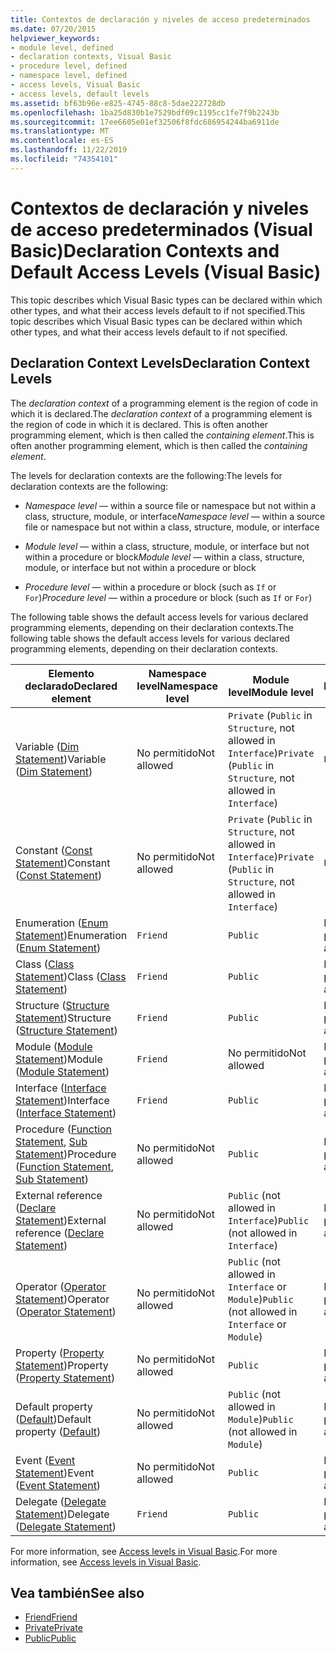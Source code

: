 ```yaml
---
title: Contextos de declaración y niveles de acceso predeterminados
ms.date: 07/20/2015
helpviewer_keywords:
- module level, defined
- declaration contexts, Visual Basic
- procedure level, defined
- namespace level, defined
- access levels, Visual Basic
- access levels, default levels
ms.assetid: bf63b96e-e825-4745-88c8-5dae222728db
ms.openlocfilehash: 1ba25d830b1e7529bdf09c1195cc1fe7f9b2243b
ms.sourcegitcommit: 17ee6605e01ef32506f8fdc686954244ba6911de
ms.translationtype: MT
ms.contentlocale: es-ES
ms.lasthandoff: 11/22/2019
ms.locfileid: "74354101"
---
```

# <a name="declaration-contexts-and-default-access-levels-visual-basic"></a><span data-ttu-id="16ff8-102">Contextos de declaración y niveles de acceso predeterminados (Visual Basic)</span><span class="sxs-lookup"><span data-stu-id="16ff8-102">Declaration Contexts and Default Access Levels (Visual Basic)</span></span>
<span data-ttu-id="16ff8-103">This topic describes which Visual Basic types can be declared within which other types, and what their access levels default to if not specified.</span><span class="sxs-lookup"><span data-stu-id="16ff8-103">This topic describes which Visual Basic types can be declared within which other types, and what their access levels default to if not specified.</span></span>  
  
## <a name="declaration-context-levels"></a><span data-ttu-id="16ff8-104">Declaration Context Levels</span><span class="sxs-lookup"><span data-stu-id="16ff8-104">Declaration Context Levels</span></span>  
 <span data-ttu-id="16ff8-105">The *declaration context* of a programming element is the region of code in which it is declared.</span><span class="sxs-lookup"><span data-stu-id="16ff8-105">The *declaration context* of a programming element is the region of code in which it is declared.</span></span> <span data-ttu-id="16ff8-106">This is often another programming element, which is then called the *containing element*.</span><span class="sxs-lookup"><span data-stu-id="16ff8-106">This is often another programming element, which is then called the *containing element*.</span></span>  
  
 <span data-ttu-id="16ff8-107">The levels for declaration contexts are the following:</span><span class="sxs-lookup"><span data-stu-id="16ff8-107">The levels for declaration contexts are the following:</span></span>  
  
- <span data-ttu-id="16ff8-108">*Namespace level* — within a source file or namespace but not within a class, structure, module, or interface</span><span class="sxs-lookup"><span data-stu-id="16ff8-108">*Namespace level* — within a source file or namespace but not within a class, structure, module, or interface</span></span>  
  
- <span data-ttu-id="16ff8-109">*Module level* — within a class, structure, module, or interface but not within a procedure or block</span><span class="sxs-lookup"><span data-stu-id="16ff8-109">*Module level* — within a class, structure, module, or interface but not within a procedure or block</span></span>  
  
- <span data-ttu-id="16ff8-110">*Procedure level* — within a procedure or block (such as `If` or `For`)</span><span class="sxs-lookup"><span data-stu-id="16ff8-110">*Procedure level* — within a procedure or block (such as `If` or `For`)</span></span>  
  
 <span data-ttu-id="16ff8-111">The following table shows the default access levels for various declared programming elements, depending on their declaration contexts.</span><span class="sxs-lookup"><span data-stu-id="16ff8-111">The following table shows the default access levels for various declared programming elements, depending on their declaration contexts.</span></span>  
  
|<span data-ttu-id="16ff8-112">Elemento declarado</span><span class="sxs-lookup"><span data-stu-id="16ff8-112">Declared element</span></span>|<span data-ttu-id="16ff8-113">Namespace level</span><span class="sxs-lookup"><span data-stu-id="16ff8-113">Namespace level</span></span>|<span data-ttu-id="16ff8-114">Module level</span><span class="sxs-lookup"><span data-stu-id="16ff8-114">Module level</span></span>|<span data-ttu-id="16ff8-115">Procedure level</span><span class="sxs-lookup"><span data-stu-id="16ff8-115">Procedure level</span></span>|  
|----------------------|---------------------|------------------|---------------------|  
|<span data-ttu-id="16ff8-116">Variable ([Dim Statement](../../../visual-basic/language-reference/statements/dim-statement.md))</span><span class="sxs-lookup"><span data-stu-id="16ff8-116">Variable ([Dim Statement](../../../visual-basic/language-reference/statements/dim-statement.md))</span></span>|<span data-ttu-id="16ff8-117">No permitido</span><span class="sxs-lookup"><span data-stu-id="16ff8-117">Not allowed</span></span>|<span data-ttu-id="16ff8-118">`Private` (`Public` in `Structure`, not allowed in `Interface`)</span><span class="sxs-lookup"><span data-stu-id="16ff8-118">`Private` (`Public` in `Structure`, not allowed in `Interface`)</span></span>|`Public`|  
|<span data-ttu-id="16ff8-119">Constant ([Const Statement](../../../visual-basic/language-reference/statements/const-statement.md))</span><span class="sxs-lookup"><span data-stu-id="16ff8-119">Constant ([Const Statement](../../../visual-basic/language-reference/statements/const-statement.md))</span></span>|<span data-ttu-id="16ff8-120">No permitido</span><span class="sxs-lookup"><span data-stu-id="16ff8-120">Not allowed</span></span>|<span data-ttu-id="16ff8-121">`Private` (`Public` in `Structure`, not allowed in `Interface`)</span><span class="sxs-lookup"><span data-stu-id="16ff8-121">`Private` (`Public` in `Structure`, not allowed in `Interface`)</span></span>|`Public`|  
|<span data-ttu-id="16ff8-122">Enumeration ([Enum Statement](../../../visual-basic/language-reference/statements/enum-statement.md))</span><span class="sxs-lookup"><span data-stu-id="16ff8-122">Enumeration ([Enum Statement](../../../visual-basic/language-reference/statements/enum-statement.md))</span></span>|`Friend`|`Public`|<span data-ttu-id="16ff8-123">No permitido</span><span class="sxs-lookup"><span data-stu-id="16ff8-123">Not allowed</span></span>|  
|<span data-ttu-id="16ff8-124">Class ([Class Statement](../../../visual-basic/language-reference/statements/class-statement.md))</span><span class="sxs-lookup"><span data-stu-id="16ff8-124">Class ([Class Statement](../../../visual-basic/language-reference/statements/class-statement.md))</span></span>|`Friend`|`Public`|<span data-ttu-id="16ff8-125">No permitido</span><span class="sxs-lookup"><span data-stu-id="16ff8-125">Not allowed</span></span>|  
|<span data-ttu-id="16ff8-126">Structure ([Structure Statement](../../../visual-basic/language-reference/statements/structure-statement.md))</span><span class="sxs-lookup"><span data-stu-id="16ff8-126">Structure ([Structure Statement](../../../visual-basic/language-reference/statements/structure-statement.md))</span></span>|`Friend`|`Public`|<span data-ttu-id="16ff8-127">No permitido</span><span class="sxs-lookup"><span data-stu-id="16ff8-127">Not allowed</span></span>|  
|<span data-ttu-id="16ff8-128">Module ([Module Statement](../../../visual-basic/language-reference/statements/module-statement.md))</span><span class="sxs-lookup"><span data-stu-id="16ff8-128">Module ([Module Statement](../../../visual-basic/language-reference/statements/module-statement.md))</span></span>|`Friend`|<span data-ttu-id="16ff8-129">No permitido</span><span class="sxs-lookup"><span data-stu-id="16ff8-129">Not allowed</span></span>|<span data-ttu-id="16ff8-130">No permitido</span><span class="sxs-lookup"><span data-stu-id="16ff8-130">Not allowed</span></span>|  
|<span data-ttu-id="16ff8-131">Interface ([Interface Statement](../../../visual-basic/language-reference/statements/interface-statement.md))</span><span class="sxs-lookup"><span data-stu-id="16ff8-131">Interface ([Interface Statement](../../../visual-basic/language-reference/statements/interface-statement.md))</span></span>|`Friend`|`Public`|<span data-ttu-id="16ff8-132">No permitido</span><span class="sxs-lookup"><span data-stu-id="16ff8-132">Not allowed</span></span>|  
|<span data-ttu-id="16ff8-133">Procedure ([Function Statement](../../../visual-basic/language-reference/statements/function-statement.md), [Sub Statement](../../../visual-basic/language-reference/statements/sub-statement.md))</span><span class="sxs-lookup"><span data-stu-id="16ff8-133">Procedure ([Function Statement](../../../visual-basic/language-reference/statements/function-statement.md), [Sub Statement](../../../visual-basic/language-reference/statements/sub-statement.md))</span></span>|<span data-ttu-id="16ff8-134">No permitido</span><span class="sxs-lookup"><span data-stu-id="16ff8-134">Not allowed</span></span>|`Public`|<span data-ttu-id="16ff8-135">No permitido</span><span class="sxs-lookup"><span data-stu-id="16ff8-135">Not allowed</span></span>|  
|<span data-ttu-id="16ff8-136">External reference ([Declare Statement](../../../visual-basic/language-reference/statements/declare-statement.md))</span><span class="sxs-lookup"><span data-stu-id="16ff8-136">External reference ([Declare Statement](../../../visual-basic/language-reference/statements/declare-statement.md))</span></span>|<span data-ttu-id="16ff8-137">No permitido</span><span class="sxs-lookup"><span data-stu-id="16ff8-137">Not allowed</span></span>|<span data-ttu-id="16ff8-138">`Public` (not allowed in `Interface`)</span><span class="sxs-lookup"><span data-stu-id="16ff8-138">`Public` (not allowed in `Interface`)</span></span>|<span data-ttu-id="16ff8-139">No permitido</span><span class="sxs-lookup"><span data-stu-id="16ff8-139">Not allowed</span></span>|  
|<span data-ttu-id="16ff8-140">Operator ([Operator Statement](../../../visual-basic/language-reference/statements/operator-statement.md))</span><span class="sxs-lookup"><span data-stu-id="16ff8-140">Operator ([Operator Statement](../../../visual-basic/language-reference/statements/operator-statement.md))</span></span>|<span data-ttu-id="16ff8-141">No permitido</span><span class="sxs-lookup"><span data-stu-id="16ff8-141">Not allowed</span></span>|<span data-ttu-id="16ff8-142">`Public` (not allowed in `Interface` or `Module`)</span><span class="sxs-lookup"><span data-stu-id="16ff8-142">`Public` (not allowed in `Interface` or `Module`)</span></span>|<span data-ttu-id="16ff8-143">No permitido</span><span class="sxs-lookup"><span data-stu-id="16ff8-143">Not allowed</span></span>|  
|<span data-ttu-id="16ff8-144">Property ([Property Statement](../../../visual-basic/language-reference/statements/property-statement.md))</span><span class="sxs-lookup"><span data-stu-id="16ff8-144">Property ([Property Statement](../../../visual-basic/language-reference/statements/property-statement.md))</span></span>|<span data-ttu-id="16ff8-145">No permitido</span><span class="sxs-lookup"><span data-stu-id="16ff8-145">Not allowed</span></span>|`Public`|<span data-ttu-id="16ff8-146">No permitido</span><span class="sxs-lookup"><span data-stu-id="16ff8-146">Not allowed</span></span>|  
|<span data-ttu-id="16ff8-147">Default property ([Default](../../../visual-basic/language-reference/modifiers/default.md))</span><span class="sxs-lookup"><span data-stu-id="16ff8-147">Default property ([Default](../../../visual-basic/language-reference/modifiers/default.md))</span></span>|<span data-ttu-id="16ff8-148">No permitido</span><span class="sxs-lookup"><span data-stu-id="16ff8-148">Not allowed</span></span>|<span data-ttu-id="16ff8-149">`Public` (not allowed in `Module`)</span><span class="sxs-lookup"><span data-stu-id="16ff8-149">`Public` (not allowed in `Module`)</span></span>|<span data-ttu-id="16ff8-150">No permitido</span><span class="sxs-lookup"><span data-stu-id="16ff8-150">Not allowed</span></span>|  
|<span data-ttu-id="16ff8-151">Event ([Event Statement](../../../visual-basic/language-reference/statements/event-statement.md))</span><span class="sxs-lookup"><span data-stu-id="16ff8-151">Event ([Event Statement](../../../visual-basic/language-reference/statements/event-statement.md))</span></span>|<span data-ttu-id="16ff8-152">No permitido</span><span class="sxs-lookup"><span data-stu-id="16ff8-152">Not allowed</span></span>|`Public`|<span data-ttu-id="16ff8-153">No permitido</span><span class="sxs-lookup"><span data-stu-id="16ff8-153">Not allowed</span></span>|  
|<span data-ttu-id="16ff8-154">Delegate ([Delegate Statement](../../../visual-basic/language-reference/statements/delegate-statement.md))</span><span class="sxs-lookup"><span data-stu-id="16ff8-154">Delegate ([Delegate Statement](../../../visual-basic/language-reference/statements/delegate-statement.md))</span></span>|`Friend`|`Public`|<span data-ttu-id="16ff8-155">No permitido</span><span class="sxs-lookup"><span data-stu-id="16ff8-155">Not allowed</span></span>|  
  
 <span data-ttu-id="16ff8-156">For more information, see [Access levels in Visual Basic](../../../visual-basic/programming-guide/language-features/declared-elements/access-levels.md).</span><span class="sxs-lookup"><span data-stu-id="16ff8-156">For more information, see [Access levels in Visual Basic](../../../visual-basic/programming-guide/language-features/declared-elements/access-levels.md).</span></span>  
  
## <a name="see-also"></a><span data-ttu-id="16ff8-157">Vea también</span><span class="sxs-lookup"><span data-stu-id="16ff8-157">See also</span></span>

- [<span data-ttu-id="16ff8-158">Friend</span><span class="sxs-lookup"><span data-stu-id="16ff8-158">Friend</span></span>](../../../visual-basic/language-reference/modifiers/friend.md)
- [<span data-ttu-id="16ff8-159">Private</span><span class="sxs-lookup"><span data-stu-id="16ff8-159">Private</span></span>](../../../visual-basic/language-reference/modifiers/private.md)
- [<span data-ttu-id="16ff8-160">Public</span><span class="sxs-lookup"><span data-stu-id="16ff8-160">Public</span></span>](../../../visual-basic/language-reference/modifiers/public.md)
